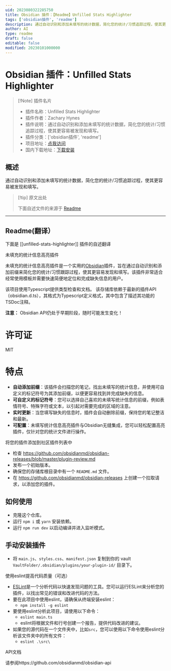 ```yaml
---
uid: 2023080322285750
title: Obsidian 插件：【Readme】Unfilled Stats Highlighter
tags: ['obsidian插件', 'readme']
description: 通过自动识别和添加未填写的统计数据，简化您的统计/习惯追踪过程，使其更容易被发现和填写。
author: AI
type: readme
draft: false
editable: false
modified: 20230101000000
---
```


# Obsidian 插件：Unfilled Stats Highlighter

> [!Note] 插件名片
> - 插件名称：Unfilled Stats Highlighter
> - 插件作者：Zachary Hynes
> - 插件说明：通过自动识别和添加未填写的统计数据，简化您的统计/习惯追踪过程，使其更容易被发现和填写。
> - 插件分类：['obsidian插件', 'readme']
> - 项目地址：[点我访问](https://github.com/White7292/obsidian-hd-unfilled-stats-highlighter)
> - 国内下载地址：[下载安装](https://pkmer.cn/products/plugin/pluginMarket/?unfilled-stats-highlighter)

## 概述

通过自动识别和添加未填写的统计数据，简化您的统计/习惯追踪过程，使其更容易被发现和填写。



> [!tip] 原文出处
> 
>下面自述文件的来源于 [Readme](https://ghproxy.net/https://raw.githubusercontent.com/White7292/obsidian-hd-unfilled-stats-highlighter/master/README.md)
> 

---

## Readme(翻译）

下面是 [[unfilled-stats-highlighter]] 插件的自述翻译


未填充的统计信息高亮插件

未填充的统计信息高亮插件是一个实用的[Obsidian](https://obsidian.md)插件，旨在通过自动识别和添加前缀来简化您的统计/习惯跟踪过程，使其更容易发现和填写。该插件非常适合经常使用模板并需要快速简便地定位和完成缺失信息的用户。

该项目使用Typescript提供类型检查和文档。
该存储库依赖于最新的插件API（obsidian.d.ts），其格式为Typescript定义格式，其中包含了描述其功能的TSDoc注释。

**注意：** Obsidian API仍处于早期阶段，随时可能发生变化！

# 许可证

MIT

# 特点

- **自动添加前缀**：该插件会扫描您的笔记，找出未填写的统计信息，并使用可自定义的标记符号为其添加前缀，以便更容易找到并完成缺失的信息。
- **可自定义的标记符号**：您可以选择自己喜欢的未填写统计信息的前缀，例如表情符号、特殊字符或文本，以引起对需要完成的区域的注意。
- **实时更新**：当您填写缺失的信息时，插件会自动删除前缀，保持您的笔记整洁和最新。
- **可配置**：未填写统计信息高亮插件与Obsidian无缝集成，您可以轻松配置高亮插件，仅针对您的统计文件进行操作。

将您的插件添加到社区插件列表中

-   检查 https://github.com/obsidianmd/obsidian-releases/blob/master/plugin-review.md
-   发布一个初始版本。
-   确保您的存储库根目录中有一个 `README.md` 文件。
-   在 https://github.com/obsidianmd/obsidian-releases 上创建一个拉取请求，以添加您的插件。

## 如何使用

-   克隆这个仓库。
-   运行 `npm i` 或 `yarn` 安装依赖。
-   运行 `npm run dev` 以启动编译并进入监听模式。

## 手动安装插件

- 将 `main.js`、`styles.css`、`manifest.json` 复制到你的 vault `VaultFolder/.obsidian/plugins/your-plugin-id/` 目录下。

使用eslint提高代码质量（可选）

- [ESLint](https://eslint.org/)是一个分析代码以快速发现问题的工具。您可以运行ESLint来分析您的插件，以找出常见的错误和改进代码的方法。
- 要在此项目中使用eslint，请确保从终端安装eslint：
  - `npm install -g eslint`
- 要使用eslint分析此项目，请使用以下命令：
  - `eslint main.ts`
  - eslint将根据文件和行号创建一个报告，提供代码改进的建议。
- 如果您的源代码在一个文件夹中，比如`src`，您可以使用以下命令使用eslint分析该文件夹中的所有文件：
  - `eslint .\src\`

API文档

请参阅https://github.com/obsidianmd/obsidian-api



